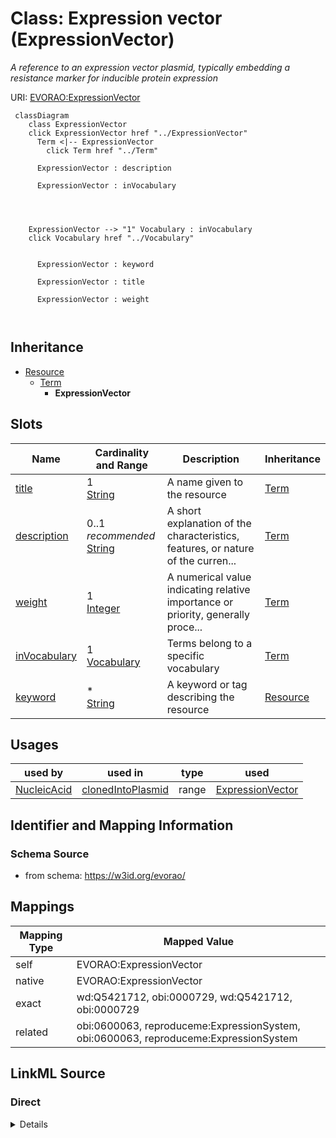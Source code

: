 

# Class: Expression vector (ExpressionVector) 


_A reference to an expression vector plasmid, typically embedding a resistance marker for inducible protein expression_





URI: [EVORAO:ExpressionVector](https://w3id.org/evorao/ExpressionVector)






```mermaid
 classDiagram
    class ExpressionVector
    click ExpressionVector href "../ExpressionVector"
      Term <|-- ExpressionVector
        click Term href "../Term"
      
      ExpressionVector : description
        
      ExpressionVector : inVocabulary
        
          
    
    
    ExpressionVector --> "1" Vocabulary : inVocabulary
    click Vocabulary href "../Vocabulary"

        
      ExpressionVector : keyword
        
      ExpressionVector : title
        
      ExpressionVector : weight
        
      
```





## Inheritance
* [Resource](Resource.md)
    * [Term](Term.md)
        * **ExpressionVector**



## Slots

| Name | Cardinality and Range | Description | Inheritance |
| ---  | --- | --- | --- |
| [title](title.md) | 1 <br/> [String](String.md) | A name given to the resource | [Term](Term.md) |
| [description](description.md) | 0..1 _recommended_ <br/> [String](String.md) | A short explanation of the characteristics, features, or nature of the curren... | [Term](Term.md) |
| [weight](weight.md) | 1 <br/> [Integer](Integer.md) | A numerical value indicating relative importance or priority, generally proce... | [Term](Term.md) |
| [inVocabulary](inVocabulary.md) | 1 <br/> [Vocabulary](Vocabulary.md) | Terms belong to a specific vocabulary | [Term](Term.md) |
| [keyword](keyword.md) | * <br/> [String](String.md) | A keyword or tag describing the resource | [Resource](Resource.md) |





## Usages

| used by | used in | type | used |
| ---  | --- | --- | --- |
| [NucleicAcid](NucleicAcid.md) | [clonedIntoPlasmid](clonedIntoPlasmid.md) | range | [ExpressionVector](ExpressionVector.md) |






## Identifier and Mapping Information







### Schema Source


* from schema: https://w3id.org/evorao/




## Mappings

| Mapping Type | Mapped Value |
| ---  | ---  |
| self | EVORAO:ExpressionVector |
| native | EVORAO:ExpressionVector |
| exact | wd:Q5421712, obi:0000729, wd:Q5421712, obi:0000729 |
| related | obi:0600063, reproduceme:ExpressionSystem, obi:0600063, reproduceme:ExpressionSystem |







## LinkML Source

<!-- TODO: investigate https://stackoverflow.com/questions/37606292/how-to-create-tabbed-code-blocks-in-mkdocs-or-sphinx -->

### Direct

<details>
```yaml
name: ExpressionVector
description: A reference to an expression vector plasmid, typically embedding a resistance
  marker for inducible protein expression
title: Expression vector
from_schema: https://w3id.org/evorao/
exact_mappings:
- wd:Q5421712
- obi:0000729
- wd:Q5421712
- obi:0000729
related_mappings:
- obi:0600063
- reproduceme:ExpressionSystem
- obi:0600063
- reproduceme:ExpressionSystem
is_a: Term

```
</details>

### Induced

<details>
```yaml
name: ExpressionVector
description: A reference to an expression vector plasmid, typically embedding a resistance
  marker for inducible protein expression
title: Expression vector
from_schema: https://w3id.org/evorao/
exact_mappings:
- wd:Q5421712
- obi:0000729
- wd:Q5421712
- obi:0000729
related_mappings:
- obi:0600063
- reproduceme:ExpressionSystem
- obi:0600063
- reproduceme:ExpressionSystem
is_a: Term
attributes:
  title:
    name: title
    description: A name given to the resource
    title: title
    comments:
    - 'The title of the item should be as short and descriptive as possible. E.g.
      for virus products it should basically be based on the following Pattern: ''Virus
      name'', ''virus host type'', ''collection year'', ''country of collection''
      ex ''suspected epidemiological origin'', ''genotype'', ''strain'', ''variant
      name or specific feature'
    from_schema: https://w3id.org/evorao/
    exact_mappings:
    - schema:name
    - rdfs:label
    rank: 1000
    slot_uri: dct:title
    alias: title
    owner: ExpressionVector
    domain_of:
    - Term
    - Dataset
    - DataService
    - Publication
    - License
    - Certification
    range: string
    required: true
    multivalued: false
  description:
    name: description
    description: A short explanation of the characteristics, features, or nature of
      the current item
    title: description
    comments:
    - Describe this item in few lines. This description will serve as a summary to
      present the resource.
    from_schema: https://w3id.org/evorao/
    exact_mappings:
    - schema:description
    close_mappings:
    - schema:description
    rank: 1000
    slot_uri: dct:description
    alias: description
    owner: ExpressionVector
    domain_of:
    - Term
    - Dataset
    - DataService
    - PersonOrOrganization
    - File
    - ContactPoint
    - License
    - Certification
    range: string
    required: false
    recommended: true
    multivalued: false
  weight:
    name: weight
    description: A numerical value indicating relative importance or priority, generally
      processed in ascending order. This weight helps prioritize content when organizing
      or processing data. Its value can be negative, with a default set to 0
    title: weight
    comments:
    - The lowest weighted Data providers are triggered first, this may be usefull
      to populate at first entities that are referenced by others (e.g. Version ahead
      of Rank ahead of Taxon)
    from_schema: https://w3id.org/evorao/
    close_mappings:
    - adms:status
    rank: 1000
    ifabsent: int(0)
    alias: weight
    owner: ExpressionVector
    domain_of:
    - Term
    - DataProvider
    range: integer
    required: true
    multivalued: false
  inVocabulary:
    name: inVocabulary
    description: Terms belong to a specific vocabulary
    title: in Vocabulary
    from_schema: https://w3id.org/evorao/
    close_mappings:
    - wdp:P972
    related_mappings:
    - dct:isReferencedBy
    broad_mappings:
    - dct:isPartOf
    rank: 1000
    alias: inVocabulary
    owner: ExpressionVector
    domain_of:
    - Term
    range: Vocabulary
    required: true
    multivalued: false
  keyword:
    name: keyword
    description: A keyword or tag describing the resource
    title: keyword
    from_schema: https://w3id.org/evorao/
    rank: 1000
    slot_uri: dcat:keyword
    alias: keyword
    owner: ExpressionVector
    domain_of:
    - Resource
    range: string
    required: false
    multivalued: true

```
</details>